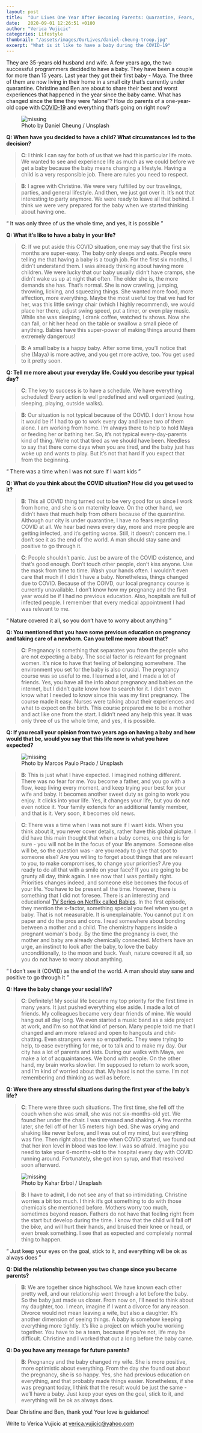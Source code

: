 ```yaml
---
layout: post
title:  "Our Lives One Year After Becoming Parents: Quarantine, Fears, And Happiness"
date:   2020-09-01 12:26:51 +0100
author: "Verica Vujicic"
categories: Lifestyle
thumbnail: "/assets/images/OurLives/daniel-cheung-troop.jpg"
excerpt: "What is it like to have a baby during the COVID-19"
---
```

<drop-cap>T</drop-cap>hey are 35-years old husband and wife. A few years ago, the two successful programmers decided to have a baby. They have been a couple for more than 15 years. Last year they got their first baby - Maya. The three of them are now living in their home in a small city that’s currently under quarantine. Christine and Ben are about to share their best and worst experiences that happened in the year since the baby came. What has changed since the time they were “alone”? How do parents of a one-year-old cope with [COVID-19](https://en.wikipedia.org/wiki/COVID-19_pandemic) and everything that’s going on right now?

<figure>
    <img src='/assets/images/OurLives/daniel-cheung-troop.jpg' alt='missing' />
    <figcaption>Photo by Daniel Cheung / Unsplash</figcaption>
</figure>

**Q: When have you decided to have a child? What circumstances led to the decision?**

> **C**: I think I can say for both of us that we had this particular life moto. We wanted to see and experience life as much as we could before we get a baby because the baby means changing a lifestyle. Having a child is a very responsible job. There are rules you need to respect.

> **B**: I agree with Christine. We were very fulfilled by our travelings, parties, and general lifestyle. And then, we just got over it. It’s not that interesting to party anymore. We were ready to leave all that behind. I think we were very prepared for the baby when we started thinking about having one.

<div class="aside-quote"><q>
    It was only three of us the whole time, and yes, it is possible
</q></div>

**Q: What it’s like to have a baby in your life?**

> **C**: If we put aside this COVID situation, one may say that the first six months are super-easy. The baby only sleeps and eats. People were telling me that having a baby is a tough job. For the first six months, I didn’t understand them. I was already thinking about having more children. We were lucky that our baby usually didn’t have cramps, she didn’t wake us up at night that often. The older she is, the more demands she has. That’s normal. She is now crawling, jumping, throwing, licking, and squeezing things. She wanted more food, more affection, more everything. Maybe the most useful toy that we had for her, was this little swingy chair (which I highly recommend), we would place her there, adjust swing speed, put a timer, or even play music. While she was sleeping, I drank coffee, watched tv shows. Now she can fall, or hit her head on the table or swallow a small piece of anything. Babies have this super-power of making things around them extremely dangerous!

> **B**: A small baby is a happy baby. After some time, you’ll notice that she (Maya) is more active, and you get more active, too. You get used to it pretty soon.

**Q: Tell me more about your everyday life. Could you describe your typical day?**

> **C**: The key to success is to have a schedule. We have everything scheduled! Every action is well predefined and well organized (eating, sleeping, playing, outside walks).

> **B**: Our situation is not typical because of the COVID. I don’t know how it would be if I had to go to work every day and leave two of them alone. I am working from home. I’m always there to help to hold Maya or feeding her or bathing her. So, it’s not typical every-day-parents kind of thing. We’re not that tired as we should have been. Needless to say that there come days when you are tired, and the baby just has woke up and wants to play. But it’s not that hard if you expect that from the beginning.

<div class="aside-quote"><q>
    There was a time when I was not sure if I want kids
</q></div>

**Q: What do you think about the COVID situation? How did you get used to it?**

> **B**: This all COVID thing turned out to be very good for us since I work from home, and she is on maternity leave. On the other hand, we didn’t have that much help from others because of the quarantine. Although our city is under quarantine, I have no fears regarding COVID at all. We hear bad news every day, more and more people are getting infected, and it’s getting worse. Still, it doesn’t concern me. I don’t see it as the end of the world. A man should stay sane and positive to go through it.

> **C**: People shouldn’t panic. Just be aware of the COVID existence, and that’s good enough. Don’t touch other people, don’t kiss anyone. Use the mask from time to time. Wash your hands often. I wouldn’t even care that much if I didn’t have a baby. Nonetheless, things changed due to COVID. Because of the COIVD, our local pregnancy course is currently unavailable. I don’t know how my pregnancy and the first year would be if I had no previous education. Also, hospitals are full of infected people. I remember that every medical appointment I had was relevant to me.

<div class="aside-quote"><q>
    Nature covered it all, so you don’t have to worry about anything
</q></div>

**Q: You mentioned that you have some previous education on pregnancy and taking care of a newborn. Can you tell me more about that?**

> **C**: Pregnancy is something that separates you from the people who are not expecting a baby. The social factor is relevant for pregnant women. It’s nice to have that feeling of belonging somewhere. The environment you set for the baby is also crucial. The pregnancy course was so useful to me. I learned a lot, and I made a lot of friends. Yes, you have all the info about pregnancy and babies on the internet, but I didn’t quite know how to search for it. I didn’t even know what I needed to know since this was my first pregnancy. The course made it easy. Nurses were talking about their experiences and what to expect on the birth. This course prepared me to be a mother and act like one from the start. I didn’t need any help this year. It was only three of us the whole time, and yes, it is possible.

**Q: If you recall your opinion from two years ago on having a baby and how would that be, would you say that this life now is what you have expected?**

<figure>
    <img src='/assets/images/OurLives/marcos_paulo_prado_family.jpg' alt='missing' />
    <figcaption>Photo by Marcos Paulo Prado / Unsplash</figcaption>
</figure>

> **B**: This is just what I have expected. I imagined nothing different. There was no fear for me. You become a father, and you go with a flow, keep living every moment, and keep trying your best for your wife and baby. It becomes another sweet duty as going to work you enjoy. It clicks into your life. Yes, it changes your life, but you do not even notice it. Your family extends for an additional family member, and that is it. Very soon, it becomes old news. 

> **C**: There was a time when I was not sure if I want kids. When you think about it, you never cover details, rather have this global picture. I did have this main thought that when a baby comes, one thing is for sure - you will not be in the focus of your life anymore. Someone else will be, so the question was - are you ready to give that spot to someone else? Are you willing to forget about things that are relevant to you, to make compromises, to change your priorities? Are you ready to do all that with a smile on your face? If you are going to be grunty all day, think again. I see now that I was partially right. Priorities changes indeed, and someone else becomes the focus of your life. You have to be present all the time. However, there is something that I did not foresee. There is an interesting and educational [TV Series on Netflix called Babies](https://www.imdb.com/title/tt11744632/). In the first episode, they mention the x-factor, something special you feel when you get a baby. That is not measurable. It is unexplainable. You cannot put it on paper and do the pros and cons. I read somewhere about bonding between a mother and a child. The chemistry happens inside a pregnant woman's body. By the time the pregnancy is over, the mother and baby are already chemically connected. Mothers have an urge, an instinct to look after the baby, to love the baby unconditionally, to the moon and back. Yeah, nature covered it all, so you do not have to worry about anything.

<div class="aside-quote"><q>
    I don’t see it (COVID) as the end of the world. A man should stay sane and positive to go through it
</q></div>

**Q: Have the baby change your social life?**

> **C**: Definitely! My social life became my top priority for the first time in many years. It just pushed everything else aside. I made a lot of friends. My colleagues became very dear friends of mine. We would hang out all day long. We even started a music band as a side project at work, and I’m so not that kind of person. Many people told me that I changed and am more relaxed and open to hangouts and chit-chatting. Even strangers were so empathetic. They were trying to help, to ease everything for me, or to talk and to make my day. Our city has a lot of parents and kids. During our walks with Maya, we make a lot of acquaintances. We bond with people. On the other hand, my brain works slowlier. I’m supposed to return to work soon, and I’m kind of worried about that. My head is not the same. I’m not remembering and thinking as well as before.

**Q: Were there any stressful situations during the first year of the baby’s life?**

> **C**: There were three such situations. The first time, she fell off the couch when she was small, she was not six-months-old yet. We found her under the chair. I was stressed and shaking. A few months later, she fell off of her 1.5 meters high bed. She was crying and shaking like never before, and I was out of my mind, but everything was fine. Then right about the time when COVID started, we found out that her iron level in blood was too low. I was so afraid. Imagine you need to take your 6-months-old to the hospital every day with COVID running around. Fortunately, she got iron syrup, and that resolved soon afterward.

<figure>
    <img src='/assets/images/OurLives/kahar-erbol-small-baby.jpg' alt='missing' />
    <figcaption>Photo by Kahar Erbol / Unsplash</figcaption>
</figure>

> **B**: I have to admit, I do not see any of that so intimidating. Christine  worries a bit too much. I think it’s got something to do with those chemicals she mentioned before. Mothers worry too much, sometimes beyond reason. Fathers do not have that feeling right from the start but develop during the time. I know that the child will fall off the bike, and will hurt their hands, and bruised their knee or head, or even break something. I see that as expected and completely normal thing to happen.

<div class="aside-quote"><q>
    Just keep your eyes on the goal, stick to it, and everything will be ok as always does
</q></div>

**Q: Did the relationship between you two change since you became parents?**

> **B**: We are together since highschool. We have known each other pretty well, and our relationship went through a lot before the baby. So the baby just made us closer. From now on, I’ll need to think about my daughter, too. I mean, imagine if I want a divorce for any reason. Divorce would not mean leaving a wife, but also a daughter. It’s another dimension of seeing things. A baby is somehow keeping everything more tightly. It’s like a project on which you’re working together. You have to be a team, because if you’re not, life may be difficult. Christine and I worked that out a long before the baby came.

**Q: Do you have any message for future parents?**

> **B**: Pregnancy and the baby changed my wife. She is more positive, more optimistic about everything. From the day she found out about the pregnancy, she is so happy. Yes, she had previous education on everything, and that probably made things easier. Nonetheless, if she was pregnant today, I think that the result would be just the same - we’ll have a baby. Just keep your eyes on the goal, stick to it, and everything will be ok as always does.


Dear Christine and Ben, thank you! Your love is guidance!



Write to Verica Vujicic at [verica.vujicic@yahoo.com](mailto:verica.vujicic@yahoo.com)